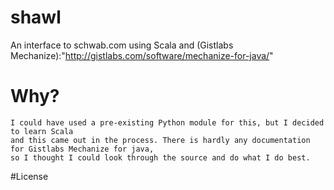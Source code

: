 shawl
=====

An interface to schwab.com using Scala and (Gistlabs Mechanize):"http://gistlabs.com/software/mechanize-for-java/"	

# Why?

	I could have used a pre-existing Python module for this, but I decided to learn Scala
	and this came out in the process. There is hardly any documentation for Gistlabs Mechanize for java,
	so I thought I could look through the source and do what I do best.
	
#License

